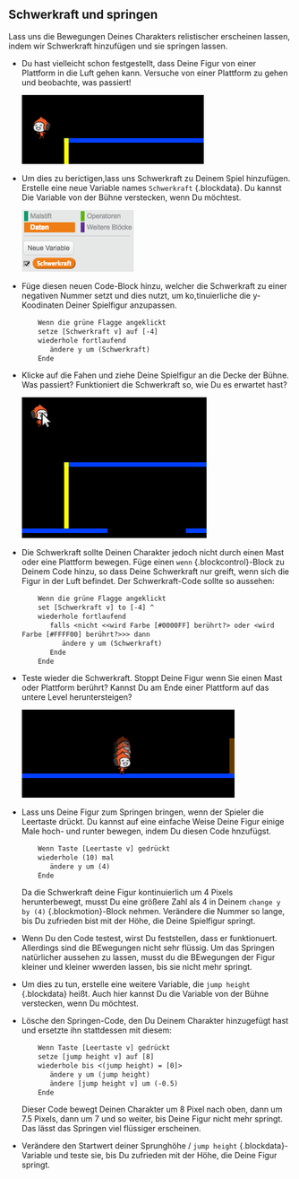 ## Schwerkraft und springen

Lass uns die Bewegungen Deines Charakters relistischer erscheinen lassen, indem wir Schwerkraft hinzufügen und sie springen lassen.

+ Du hast vielleicht schon festgestellt, dass Deine Figur von einer Plattform in die Luft gehen kann. Versuche von einer Plattform zu gehen und beobachte, was passiert!

	![screenshot](images/dodge-no-gravity.png)

+ Um dies zu berictigen,lass uns Schwerkraft zu Deinem Spiel hinzufügen. Erstelle eine neue Variable names `Schwerkraft` {.blockdata}. Du kannst Die Variable von der Bühne verstecken, wenn Du möchtest.

	![screenshot](images/dodge-gravity.png)

+ Füge diesen neuen Code-Block hinzu, welcher die Schwerkraft zu einer negativen Nummer setzt und dies nutzt, um ko,tinuierliche die y-Koodinaten Deiner Spielfigur anzupassen.

	```blocks
		Wenn die grüne Flagge angeklickt
		setze [Schwerkraft v] auf [-4]
		wiederhole fortlaufend
		   ändere y um (Schwerkraft)
		Ende
	```

+ Klicke auf die Fahen und ziehe Deine Spielfigur an die Decke der Bühne. Was passiert? Funktioniert die Schwerkraft so, wie Du es erwartet hast?

	![screenshot](images/dodge-gravity-drag.png)

+ Die Schwerkraft sollte Deinen Charakter jedoch nicht durch einen Mast oder eine Plattform bewegen. Füge einen `wenn` {.blockcontrol}-Block zu Deinem Code hinzu, so dass Deine Schwerkraft nur greift, wenn sich die Figur in der Luft befindet. Der Schwerkraft-Code sollte so aussehen:

	```blocks
		Wenn die grüne Flagge angeklickt
		set [Schwerkraft v] to [-4] ^
		wiederhole fortlaufend
		   falls <nicht <<wird Farbe [#0000FF] berührt?> oder <wird Farbe [#FFFF00] berührt?>>> dann
		      ändere y um (Schwerkraft)
		   Ende
		Ende
	```

+ Teste wieder die Schwerkraft. Stoppt Deine Figur wenn Sie einen Mast oder Plattform berührt? Kannst Du am Ende einer Plattform auf das untere Level heruntersteigen?

	![screenshot](images/dodge-gravity-test.png)

+  Lass uns Deine Figur zum Springen bringen, wenn der Spieler die Leertaste drückt. Du kannst auf eine einfache Weise Deine Figur einige Male hoch- und runter bewegen, indem Du diesen Code hnzufügst.

	```blocks
		Wenn Taste [Leertaste v] gedrückt
		wiederhole (10) mal
		   ändere y um (4)
		Ende
	```

	Da die Schwerkraft deine Figur kontinuierlich um 4 Pixels herunterbewegt, musst Du eine größere Zahl als 4 in Deinem `change y by (4)` {.blockmotion}-Block nehmen. Verändere die Nummer so lange, bis Du zufrieden bist mit der Höhe, die Deine Spielfigur springt.

+ Wenn Du den Code testest, wirst Du feststellen, dass er funktionuert. Allerdings sind die BEwegungen nicht sehr flüssig. Um das Springen natürlicher aussehen zu lassen, musst du die BEwegungen der Figur kleiner und kleiner wwerden lassen, bis sie nicht mehr springt.

+ Um dies zu tun, erstelle eine weitere Variable, die `jump height` {.blockdata} heißt. Auch hier kannst Du die Variable von der Bühne verstecken, wenn Du möchtest.

+ Lösche den Springen-Code, den Du Deinem Charakter hinzugefügt hast und ersetzte ihn stattdessen mit diesem:

	```blocks
		Wenn Taste [Leertaste v] gedrückt
		setze [jump height v] auf [8]
		wiederhole bis <(jump height) = [0]>
		   ändere y um (jump height)
		   ändere [jump height v] um (-0.5)
		Ende
	```

	Dieser Code bewegt Deinen Charakter um 8 Pixel nach oben, dann um 7.5 Pixels, dann um 7 und so weiter, bis Deine Figur nicht mehr springt. Das lässt das Springen viel flüssiger erscheinen.

+ Verändere den Startwert deiner Sprunghöhe / `jump height` {.blockdata}-Variable und teste sie, bis Du zufrieden mit der Höhe, die Deine Figur springt.
